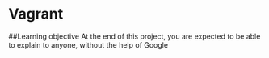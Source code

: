 # Vagrant

##Learning objective
At the end of this project, you are expected to be able to explain to anyone, without the help of Google
